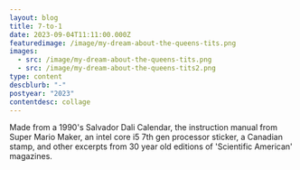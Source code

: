 ```yaml
---
layout: blog
title: 7-to-1
date: 2023-09-04T11:11:00.000Z
featuredimage: /image/my-dream-about-the-queens-tits.png
images:
  - src: /image/my-dream-about-the-queens-tits.png
  - src: /image/my-dream-about-the-queens-tits2.png
type: content
descblurb: "-"
postyear: "2023"
contentdesc: collage
---
```

Made from a 1990's Salvador Dali Calendar, the instruction manual from Super Mario Maker, an intel core i5 7th gen processor sticker, a Canadian stamp, and other excerpts from 30 year old editions of 'Scientific American' magazines. 
